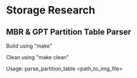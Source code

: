 # Storage Research

## MBR & GPT Partition Table Parser

Build using "make"

Clean using "make clean"

Usage: parse_partition_table <path_to_img_file>
